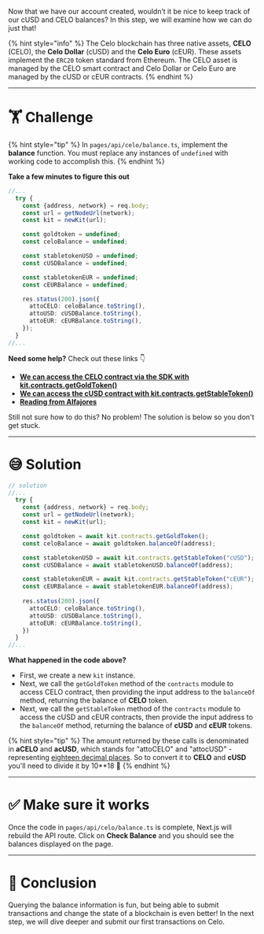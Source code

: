 Now that we have our account created, wouldn’t it be nice to keep track of our cUSD and CELO balances? In this step, we will examine how we can do just that!

{% hint style="info" %}
The Celo blockchain has three native assets, **CELO** (CELO), the **Celo Dollar** (cUSD) and the **Celo Euro** (cEUR). These assets implement the `ERC20` token standard from Ethereum. The CELO asset is managed by the CELO smart contract and Celo Dollar or Celo Euro are managed by the cUSD or cEUR contracts.
{% endhint %}

---

# 🏋️ Challenge

{% hint style="tip" %}
In `pages/api/celo/balance.ts`, implement the **balance** function. You must replace any instances of `undefined` with working code to accomplish this.
{% endhint %}

**Take a few minutes to figure this out**

```typescript
//...
  try {
    const {address, network} = req.body;
    const url = getNodeUrl(network);
    const kit = newKit(url);

    const goldtoken = undefined;
    const celoBalance = undefined;

    const stabletokenUSD = undefined;
    const cUSDBalance = undefined;

    const stabletokenEUR = undefined;
    const cEURBalance = undefined;

    res.status(200).json({
      attoCELO: celoBalance.toString(),
      attoUSD: cUSDBalance.toString(),
      attoEUR: cEURBalance.toString(),
    });
  }
//...
```

**Need some help?** Check out these links 👇

- [**We can access the CELO contract via the SDK with kit.contracts.getGoldToken()**](https://docs.celo.org/developer-guide/contractkit/contracts-wrappers-registry#interacting-with-celo-and-cusd)
- [**We can access the cUSD contract with kit.contracts.getStableToken()**](https://docs.celo.org/developer-guide/contractkit/contracts-wrappers-registry#interacting-with-celo-and-cusd)
- [**Reading from Alfajores**](https://docs.celo.org/developer-guide/start/hellocelo#reading-alfajores)

Still not sure how to do this? No problem! The solution is below so you don't get stuck.

---

# 😅 Solution

```typescript
// solution
//...
  try {
    const {address, network} = req.body;
    const url = getNodeUrl(network);
    const kit = newKit(url);

    const goldtoken = await kit.contracts.getGoldToken();
    const celoBalance = await goldtoken.balanceOf(address);

    const stabletokenUSD = await kit.contracts.getStableToken("cUSD");
    const cUSDBalance = await stabletokenUSD.balanceOf(address);

    const stabletokenEUR = await kit.contracts.getStableToken("cEUR");
    const cEURBalance = await stabletokenEUR.balanceOf(address);
    
    res.status(200).json({
      attoCELO: celoBalance.toString(),
      attoUSD: cUSDBalance.toString(),
      attoEUR: cEURBalance.toString(),
    })
  }
//...
```

**What happened in the code above?**

- First, we create a new `kit` instance.
- Next, we call the `getGoldToken` method of the `contracts` module to access CELO contract, then providing the input address to the `balanceOf` method, returning the balance of **CELO** token.
- Next, we call the `getStableToken` method of the `contracts` module to access the cUSD and cEUR contracts, then provide the input address to the `balanceOf` method, returning the balance of **cUSD** and **cEUR** tokens.

{% hint style="tip" %}
The amount returned by these calls is denominated in **aCELO** and **acUSD**, which stands for "attoCELO" and "attocUSD" - representing [eighteen decimal places](https://en.wikipedia.org/wiki/Atto-). So to convert it to **CELO** and **cUSD** you'll need to divide it by 10\*\*18 💪
{% endhint %}

---

# ✅ Make sure it works

Once the code in `pages/api/celo/balance.ts` is complete, Next.js will rebuild the API route. Click on **Check Balance** and you should see the balances displayed on the page.

---

# 🏁 Conclusion

Querying the balance information is fun, but being able to submit transactions and change the state of a blockchain is even better! In the next step, we will dive deeper and submit our first transactions on Celo.
